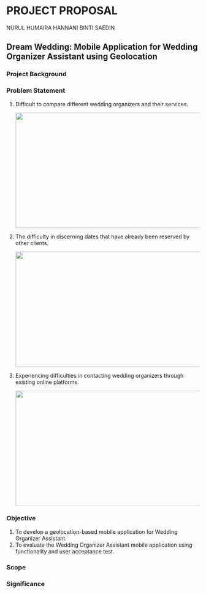 # PROJECT PROPOSAL
NURUL HUMAIRA HANNANI BINTI SAEDIN
## Dream Wedding: Mobile Application for Wedding Organizer Assistant using Geolocation
### Project Background

### Problem Statement
1. Difficult to compare different wedding organizers and their services.
   
   <img src="https://github.com/mayrahann/CSP600/assets/139207925/6627f096-9760-476e-8674-078f4b0980f4" width="500" height="300">

3. The difficulty in discerning dates that have already been reserved by other clients.
  
   <img src="https://github.com/mayrahann/CSP600/assets/139207925/f374a28b-7915-4ece-9ff1-5846478d39a5" width="550" height="300">

5. Experiencing difficulties in contacting wedding organizers through existing online platforms.

   <img src="https://github.com/mayrahann/CSP600/assets/139207925/a19833d0-c481-4208-98af-16a55e11444d" width="550" height="300">



### Objective
1. To develop a geolocation-based mobile application for Wedding Organizer Assistant.
2. To evaluate the Wedding Organizer Assistant mobile application using functionality and user acceptance test.
   
### Scope


### Significance

